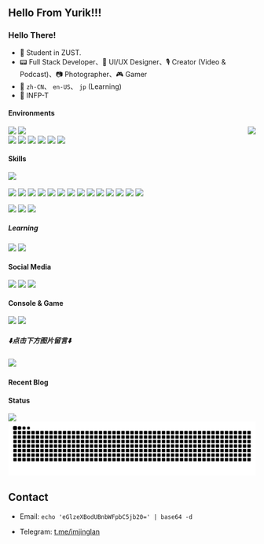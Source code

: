 <h2><b>Hello From Yurik!!!</b></h2>

### Hello There!

- 🏫 Student in ZUST.
- 📟 Full Stack Developer、🔨 UI/UX Designer、🎙️ Creator (Video & Podcast)、📷 Photographer、🎮 Gamer
- 📖 `zh-CN`、 `en-US`、 `jp` (Learning)
- 🦋 INFP-T

#### Environments
<a href="https://count.getloli.com/"><img src="https://count.getloli.com/get/@imjinglan.github.readme?theme=minecraft" height="75" align="right"></a>
[![](https://img.shields.io/badge/iQOO-13-f0b31c?style=for-the-badge&logo=android&logoColor=ffffff)](https://iqoo.com)
[![](https://img.shields.io/badge/iPad%20Pro-M1-999999?style=for-the-badge&logo=apple&logoColor=ffffff)](https://www.apple.com/)  
[![](https://img.shields.io/badge/OS-Arch%20Linux-1793D1?style=for-the-badge&logo=arch-linux&logoColor=ffffff)](https://www.archlinux.org/)
[![](https://img.shields.io/badge/MacBook-M3%20Pro-292e33?style=for-the-badge&logo=apple&logoColor=ffffff)](https://apple.com/)
[![](https://img.shields.io/badge/LAPTOP-ROG%20Strix-FF0029?style=for-the-badge&logo=republicofgamers&logoColor=ffffff)](https://www.microsoft.com/windows/windows-11)
![](https://img.shields.io/badge/SONY-MDR%207506-ffffff?style=for-the-badge&logo=sony&logoColor=ffffff)
[![](https://img.shields.io/badge/IDE-Visual%20Studio%20Code-2F80ED?style=for-the-badge&logo=vscodium&logoColor=ffffff)](https://code.visualstudio.com/)
[![](https://img.shields.io/badge/Unity-2022.3.62f1c1-ffffff?style=for-the-badge&logo=Unity&labelColor=000000&logoColor=ffffff)](https://unity.com)


#### Skills

[![](https://img.shields.io/badge/-Git-f05032?style=for-the-badge&logo=git&logoColor=white)](https://git-scm.com/)

[![](https://img.shields.io/badge/-Node.js-43853d?style=for-the-badge&logo=node.js&logoColor=ffffff)](https://nodejs.org/)
[![](https://img.shields.io/badge/-NPM-cb3837?style=for-the-badge&logo=npm&logoColor=white)](https://npmjs.com/)
[![](https://img.shields.io/badge/-pnpm-f69220?style=for-the-badge&logo=pnpm&logoColor=ffffff)](https://pnpm.io/)
[![](https://img.shields.io/badge/-Yarn-2c8ebb?style=for-the-badge&logo=yarn&logoColor=ffffff)](https://yarnpkg.com/)
[![](https://img.shields.io/badge/-TypeScript-007acc?style=for-the-badge&logo=typescript&logoColor=white)](https://www.typescriptlang.org/)
[![](https://img.shields.io/badge/-JavaScript-f7e018?style=for-the-badge&logo=javascript&logoColor=white)](https://www.ecma-international.org/)
[![](https://img.shields.io/badge/-CSS3-1572B6?style=for-the-badge&logo=css&logoColor=white)](https://www.w3.org/Style/CSS/)
[![](https://img.shields.io/badge/-Vue.js-4fc08d?style=for-the-badge&logo=vue.js&logoColor=ffffff)](https://vuejs.org/)
[![](https://img.shields.io/badge/-Vite-646CFF?style=for-the-badge&logo=vite&logoColor=ffffff)](https://vitejs.dev/)
[![](https://img.shields.io/badge/-Stylus-ff6347?style=for-the-badge&logo=stylus&logoColor=ffffff)](https://stylus-lang.com/)
[![](https://img.shields.io/badge/-HTML5-E34F26?style=for-the-badge&logo=html5&logoColor=white)](https://html.spec.whatwg.org/)
![](https://img.shields.io/badge/-C++-00599C?style=for-the-badge&logo=cplusplus&logoColor=white)
[![](https://img.shields.io/badge/-Python-3776AB?style=for-the-badge&logo=python&logoColor=white)](https://www.python.org/)
[![](https://img.shields.io/badge/-PHP-777BB4?style=for-the-badge&logo=php&logoColor=ffffff)](https://www.php.net/)

[![](https://img.shields.io/badge/-Linux-fcc624?style=for-the-badge&logo=linux&logoColor=white)](https://www.linuxfoundation.org/)
[![](https://img.shields.io/badge/-Docker-2496ED?style=for-the-badge&logo=docker&logoColor=ffffff)](https://www.docker.com/)
[![](https://img.shields.io/badge/-Nginx-269539?style=for-the-badge&logo=nginx&logoColor=ffffff)](https://nginx.org/)

##### Learning
[![](https://img.shields.io/badge/-Swift-F05138?style=for-the-badge&logo=swift&logoColor=ffffff)](//www.java.com/)
[![](https://img.shields.io/badge/-Kotlin-7F52FF?style=for-the-badge&logo=kotlin&logoColor=ffffff)](//www.java.com/)

#### Social Media
[![](https://img.shields.io/badge/Blog-Yurik.cafe-BC52EE?style=for-the-badge&logo=astro&logoColor=white)](//yurik.cafe)
[![](https://img.shields.io/badge/Telegram-Xisyphus-f05032?style=for-the-badge&logo=telegram&logoColor=white)](//t.me/Xisyphus)
[![](https://img.shields.io/badge/X%20(Twitter)-ImJingLan-000000?style=for-the-badge&logo=x&logoColor=white)](//x.com/imjinglan)

#### Console & Game

![](https://img.shields.io/badge/-Nintendo%20Switch-e60012?style=for-the-badge&logo=nintendo%20switch&logoColor=ffffff)
[![](https://img.shields.io/badge/Steam-171a21?style=for-the-badge&logo=steam&logoColor=ffffff)](//steamcommunity.com/id/imjinglan)

##### ⬇️**点击下方图片留言**⬇️

[![](https://chat.getloli.com/room/@imjinglan.github/svg?width=600&height=280&limit=20&theme=light&title=imjinglan@github:%20~&fontSize=13)](https://chat.getloli.com/room/@imjinglan.github?title=imjinglan@github:%20~)

#### Recent Blog
<!-- BLOG-POST-LIST:START -->
<!-- BLOG-POST-LIST:END -->

#### Status

<img src="https://github-readme-stats.vercel.app/api?username=imjinglan&show_icons=true&count_private=true&hide_border=true&locale=cn&rank_icon=github" align="left">

<picture>
  <source media="(prefers-color-scheme: dark)" srcset="https://raw.githubusercontent.com/ImJingLan/ImJingLan/refs/heads/output/github-contribution-grid-snake.svg" />
  <source media="(prefers-color-scheme: light)" srcset="https://raw.githubusercontent.com/ImJingLan/ImJingLan/refs/heads/output/github-contribution-grid-snake.svg" />
  <img alt="github-snake" src="https://raw.githubusercontent.com/ImJingLan/ImJingLan/refs/heads/output/github-contribution-grid-snake.svg" />
</picture>

## Contact
 - Email: `echo 'eGlzeXBodUBnbWFpbC5jb20=' | base64 -d`

 - Telegram: [t.me/imjinglan](https://t.me/imjinglan)

